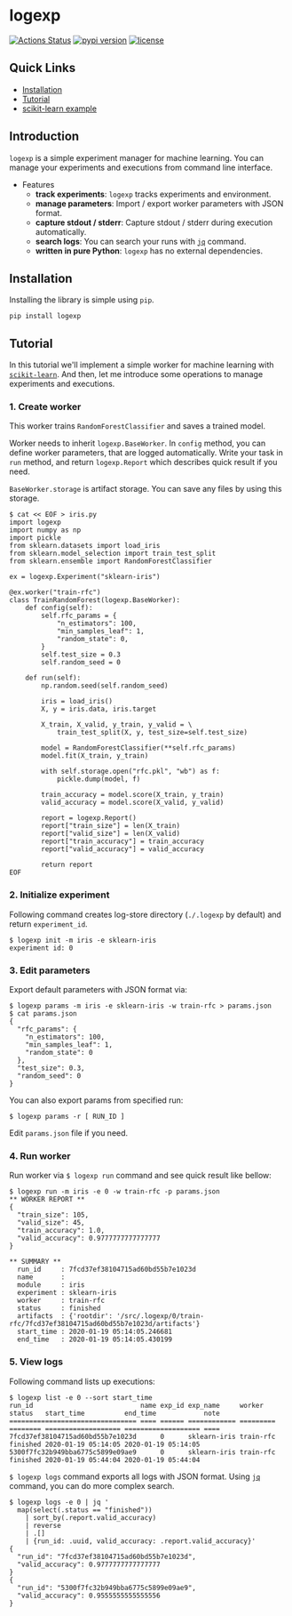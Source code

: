 # logexp
[![Actions Status](https://github.com/altescy/logexp/workflows/logexp/badge.svg)](https://github.com/altescy/logexp)
[![pypi version](https://img.shields.io/pypi/v/logexp)](https://pypi.org/project/logexp/)
[![license](https://img.shields.io/github/license/altescy/logexp)](https://github.com/altescy/logexp/blob/master/LICENSE)

## Quick Links

- [Installation](#Installation)
- [Tutorial](#Tutorial)
- [scikit-learn example](https://github.com/altescy/logexp/tree/master/examples/scikit-learn)


## Introduction

`logexp` is a simple experiment manager for machine learning.
You can manage your experiments and executions from command line interface.

- Features
  - **track experiments**: `logexp` tracks experiments and environment.
  - **manage parameters**: Import / export worker parameters with JSON format.
  - **capture stdout / stderr**: Capture stdout / stderr during execution automatically.
  - **search logs**: You can search your runs with [`jq`](https://stedolan.github.io/jq/) command.
  - **written in pure Python**: `logexp` has no external dependencies.


## Installation

Installing the library is simple using `pip`.
```
pip install logexp
```

## Tutorial

In this tutorial we'll implement a simple worker for machine learning with [`scikit-learn`](https://scikit-learn.org/).
And then, let me introduce some operations to manage experiments and executions.

### 1. Create worker

This worker trains `RandomForestClassifier` and saves a trained model.

Worker needs to inherit `logexp.BaseWorker`.
In `config` method, you can define worker parameters, that are logged automatically.
Write your task in `run` method, and return `logexp.Report` which describes quick result if you need.

`BaseWorker.storage` is artifact storage.
You can save any files by using this storage.

```
$ cat << EOF > iris.py
import logexp
import numpy as np
import pickle
from sklearn.datasets import load_iris
from sklearn.model_selection import train_test_split
from sklearn.ensemble import RandomForestClassifier

ex = logexp.Experiment("sklearn-iris")

@ex.worker("train-rfc")
class TrainRandomForest(logexp.BaseWorker):
    def config(self):
        self.rfc_params = {
            "n_estimators": 100,
            "min_samples_leaf": 1,
            "random_state": 0,
        }
        self.test_size = 0.3
        self.random_seed = 0

    def run(self):
        np.random.seed(self.random_seed)

        iris = load_iris()
        X, y = iris.data, iris.target

        X_train, X_valid, y_train, y_valid = \
            train_test_split(X, y, test_size=self.test_size)

        model = RandomForestClassifier(**self.rfc_params)
        model.fit(X_train, y_train)
        
        with self.storage.open("rfc.pkl", "wb") as f:
            pickle.dump(model, f)

        train_accuracy = model.score(X_train, y_train)
        valid_accuracy = model.score(X_valid, y_valid)

        report = logexp.Report()
        report["train_size"] = len(X_train)
        report["valid_size"] = len(X_valid)
        report["train_accuracy"] = train_accuracy
        report["valid_accuracy"] = valid_accuracy

        return report
EOF
```


### 2. Initialize experiment

Following command creates log-store directory (`./.logexp` by default) and return `experiment_id`.

```
$ logexp init -m iris -e sklearn-iris
experiment id: 0
```


### 3. Edit parameters

Export default parameters with JSON format via:
```
$ logexp params -m iris -e sklearn-iris -w train-rfc > params.json
$ cat params.json
{
  "rfc_params": {
    "n_estimators": 100,
    "min_samples_leaf": 1,
    "random_state": 0
  },
  "test_size": 0.3,
  "random_seed": 0
}
```

You can also export params from specified run:

```
$ logexp params -r [ RUN_ID ]
```

Edit `params.json` file if you need.


### 4. Run worker

Run worker via `$ logexp run` command and see quick result like bellow:

```
$ logexp run -m iris -e 0 -w train-rfc -p params.json
** WORKER REPORT **
{
  "train_size": 105,
  "valid_size": 45,
  "train_accuracy": 1.0,
  "valid_accuracy": 0.9777777777777777
}

** SUMMARY **
  run_id     : 7fcd37ef38104715ad60bd55b7e1023d
  name       :
  module     : iris
  experiment : sklearn-iris
  worker     : train-rfc
  status     : finished
  artifacts  : {'rootdir': '/src/.logexp/0/train-rfc/7fcd37ef38104715ad60bd55b7e1023d/artifacts'}
  start_time : 2020-01-19 05:14:05.246681
  end_time   : 2020-01-19 05:14:05.430199
```

### 5. View logs

Following command lists up executions:

```
$ logexp list -e 0 --sort start_time
run_id                           name exp_id exp_name     worker    status   start_time          end_time            note
================================ ==== ====== ============ ========= ======== =================== =================== ====
7fcd37ef38104715ad60bd55b7e1023d      0      sklearn-iris train-rfc finished 2020-01-19 05:14:05 2020-01-19 05:14:05
5300f7fc32b949bba6775c5899e09ae9      0      sklearn-iris train-rfc finished 2020-01-19 05:44:04 2020-01-19 05:44:04
```

`$ logexp logs` command exports all logs with JSON format.
Using [`jq`](https://stedolan.github.io/jq/) command, you can do more complex search.

```
$ logexp logs -e 0 | jq '
  map(select(.status == "finished"))
    | sort_by(.report.valid_accuracy)
    | reverse
    | .[]
    | {run_id: .uuid, valid_accuracy: .report.valid_accuracy}'
{
  "run_id": "7fcd37ef38104715ad60bd55b7e1023d",
  "valid_accuracy": 0.9777777777777777
}
{
  "run_id": "5300f7fc32b949bba6775c5899e09ae9",
  "valid_accuracy": 0.9555555555555556
}
```

